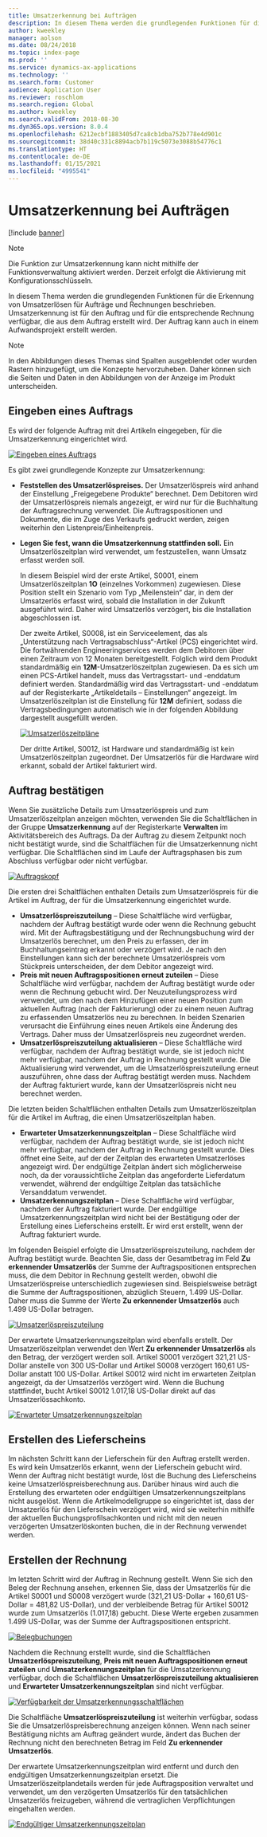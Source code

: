 ```yaml
---
title: Umsatzerkennung bei Aufträgen
description: In diesem Thema werden die grundlegenden Funktionen für die Erkennung von Umsatzerlösen für Aufträge und Rechnungen beschrieben. Umsatzerkennung ist für den Auftrag und für die entsprechende Rechnung verfügbar, die aus dem Auftrag erstellt wird.
author: kweekley
manager: aolson
ms.date: 08/24/2018
ms.topic: index-page
ms.prod: ''
ms.service: dynamics-ax-applications
ms.technology: ''
ms.search.form: Customer
audience: Application User
ms.reviewer: roschlom
ms.search.region: Global
ms.author: kweekley
ms.search.validFrom: 2018-08-30
ms.dyn365.ops.version: 8.0.4
ms.openlocfilehash: 6212ecbf1883405d7ca8cb1dba752b778e4d901c
ms.sourcegitcommit: 38d40c331c8894acb7b119c5073e3088b54776c1
ms.translationtype: HT
ms.contentlocale: de-DE
ms.lasthandoff: 01/15/2021
ms.locfileid: "4995541"
---
```

# <a name="revenue-recognition-on-sales-orders"></a>Umsatzerkennung bei Aufträgen

[!include [banner](../includes/banner.md)]

> [!NOTE]
> Die Funktion zur Umsatzerkennung kann nicht mithilfe der Funktionsverwaltung aktiviert werden. Derzeit erfolgt die Aktivierung mit Konfigurationsschlüsseln.

In diesem Thema werden die grundlegenden Funktionen für die Erkennung von Umsatzerlösen für Aufträge und Rechnungen beschrieben. Umsatzerkennung ist für den Auftrag und für die entsprechende Rechnung verfügbar, die aus dem Auftrag erstellt wird. Der Auftrag kann auch in einem Aufwandsprojekt erstellt werden.

> [!NOTE]
> In den Abbildungen dieses Themas sind Spalten ausgeblendet oder wurden Rastern hinzugefügt, um die Konzepte hervorzuheben. Daher können sich die Seiten und Daten in den Abbildungen von der Anzeige im Produkt unterscheiden.

## <a name="enter-a-sales-order"></a>Eingeben eines Auftrags

Es wird der folgende Auftrag mit drei Artikeln eingegeben, für die Umsatzerkennung eingerichtet wird.

[![Eingeben eines Auftrags](./media/revenue-recognition-so-basic-sales-order-header.png)](./media/revenue-recognition-so-basic-sales-order-header.png)

Es gibt zwei grundlegende Konzepte zur Umsatzerkennung:

- **Feststellen des Umsatzerlöspreises.** Der Umsatzerlöspreis wird anhand der Einstellung „Freigegebene Produkte“ berechnet. Dem Debitoren wird der Umsatzerlöspreis niemals angezeigt, er wird nur für die Buchhaltung der Auftragsrechnung verwendet. Die Auftragspositionen und Dokumente, die im Zuge des Verkaufs gedruckt werden, zeigen weiterhin den Listenpreis/Einheitenpreis.
- **Legen Sie fest, wann die Umsatzerkennung stattfinden soll.** Ein Umsatzerlöszeitplan wird verwendet, um festzustellen, wann Umsatz erfasst werden soll.

    In diesem Beispiel wird der erste Artikel, S0001, einem Umsatzerlöszeitplan **1O** (einzelnes Vorkommen) zugewiesen. Diese Position stellt ein Szenario vom Typ „Meilenstein“ dar, in dem der Umsatzerlös erfasst wird, sobald die Installation in der Zukunft ausgeführt wird. Daher wird Umsatzerlös verzögert, bis die Installation abgeschlossen ist.

    Der zweite Artikel, S0008, ist ein Serviceelement, das als „Unterstützung nach Vertragsabschluss“-Artikel (PCS) eingerichtet wird. Die fortwährenden Engineeringservices werden dem Debitoren über einen Zeitraum von 12 Monaten bereitgestellt. Folglich wird dem Produkt standardmäßig ein **12M**-Umsatzerlöszeitplan zugewiesen. Da es sich um einen PCS-Artikel handelt, muss das Vertragsstart- und -enddatum definiert werden. Standardmäßig wird das Vertragsstart- und -enddatum auf der Registerkarte „Artikeldetails – Einstellungen“ angezeigt. Im Umsatzerlöszeitplan ist die Einstellung für **12M** definiert, sodass die Vertragsbedingungen automatisch wie in der folgenden Abbildung dargestellt ausgefüllt werden.

    [![Umsatzerlöszeitpläne](./media/revenue-recognition-so-basic-revenue-schedules.png)](./media/revenue-recognition-so-basic-revenue-schedules.png)

    Der dritte Artikel, S0012, ist Hardware und standardmäßig ist kein Umsatzerlöszeitplan zugeordnet. Der Umsatzerlös für die Hardware wird erkannt, sobald der Artikel fakturiert wird.

## <a name="confirm-the-sales-order"></a>Auftrag bestätigen

Wenn Sie zusätzliche Details zum Umsatzerlöspreis und zum Umsatzerlöszeitplan anzeigen möchten, verwenden Sie die Schaltflächen in der Gruppe **Umsatzerkennung** auf der Registerkarte **Verwalten** im Aktivitätsbereich des Auftrags. Da der Auftrag zu diesem Zeitpunkt noch nicht bestätigt wurde, sind die Schaltflächen für die Umsatzerkennung nicht verfügbar. Die Schaltflächen sind im Laufe der Auftragsphasen bis zum Abschluss verfügbar oder nicht verfügbar.

[![Auftragskopf](./media/revenue-recognition-so-basic-sales-order-header-02.png)](./media/revenue-recognition-so-basic-sales-order-header-02.png)

Die ersten drei Schaltflächen enthalten Details zum Umsatzerlöspreis für die Artikel im Auftrag, der für die Umsatzerkennung eingerichtet wurde.

- **Umsatzerlöspreiszuteilung** – Diese Schaltfläche wird verfügbar, nachdem der Auftrag bestätigt wurde oder wenn die Rechnung gebucht wird. Mit der Auftragsbestätigung und der Rechnungsbuchung wird der Umsatzerlös berechnet, um den Preis zu erfassen, der im Buchhaltungseintrag erkannt oder verzögert wird. Je nach den Einstellungen kann sich der berechnete Umsatzerlöspreis vom Stückpreis unterscheiden, der dem Debitor angezeigt wird.
- **Preis mit neuen Auftragspositionen erneut zuteilen** – Diese Schaltfläche wird verfügbar, nachdem der Auftrag bestätigt wurde oder wenn die Rechnung gebucht wird. Der Neuzuteilungsprozess wird verwendet, um den nach dem Hinzufügen einer neuen Position zum aktuellen Auftrag (nach der Fakturierung) oder zu einem neuen Auftrag zu erfassenden Umsatzerlös neu zu berechnen. In beiden Szenarien verursacht die Einführung eines neuen Artikels eine Änderung des Vertrags. Daher muss der Umsatzerlöspreis neu zugeordnet werden.
- **Umsatzerlöspreiszuteilung aktualisieren** – Diese Schaltfläche wird verfügbar, nachdem der Auftrag bestätigt wurde, sie ist jedoch nicht mehr verfügbar, nachdem der Auftrag in Rechnung gestellt wurde. Die Aktualisierung wird verwendet, um die Umsatzerlöspreiszuteilung erneut auszuführen, ohne dass der Auftrag bestätigt werden muss. Nachdem der Auftrag fakturiert wurde, kann der Umsatzerlöspreis nicht neu berechnet werden.

Die letzten beiden Schaltflächen enthalten Details zum Umsatzerlöszeitplan für die Artikel im Auftrag, die einen Umsatzerlöszeitplan haben.

- **Erwarteter Umsatzerkennungszeitplan** – Diese Schaltfläche wird verfügbar, nachdem der Auftrag bestätigt wurde, sie ist jedoch nicht mehr verfügbar, nachdem der Auftrag in Rechnung gestellt wurde. Dies öffnet eine Seite, auf der der Zeitplan des erwarteten Umsatzerlöses angezeigt wird. Der endgültige Zeitplan ändert sich möglicherweise noch, da der voraussichtliche Zeitplan das angeforderte Lieferdatum verwendet, während der endgültige Zeitplan das tatsächliche Versanddatum verwendet.
- **Umsatzerkennungszeitplan** – Diese Schaltfläche wird verfügbar, nachdem der Auftrag fakturiert wurde. Der endgültige Umsatzerkennungszeitplan wird nicht bei der Bestätigung oder der Erstellung eines Lieferscheins erstellt. Er wird erst erstellt, wenn der Auftrag fakturiert wurde.

Im folgenden Beispiel erfolgte die Umsatzerlöspreiszuteilung, nachdem der Auftrag bestätigt wurde. Beachten Sie, dass der Gesamtbetrag im Feld **Zu erkennender Umsatzerlös** der Summe der Auftragspositionen entsprechen muss, die dem Debitor in Rechnung gestellt werden, obwohl die Umsatzerlöspreise unterschiedlich zugewiesen sind. Beispielsweise beträgt die Summe der Auftragspositionen, abzüglich Steuern, 1.499 US-Dollar. Daher muss die Summe der Werte **Zu erkennender Umsatzerlös** auch 1.499 US-Dollar betragen.

[![Umsatzerlöspreiszuteilung](./media/revenue-recognition-so-basic-revenue-price-allocation.png)](./media/revenue-recognition-so-basic-revenue-price-allocation.png)

Der erwartete Umsatzerkennungszeitplan wird ebenfalls erstellt. Der Umsatzerlöszeitplan verwendet den Wert **Zu erkennender Umsatzerlös** als den Betrag, der verzögert werden soll. Artikel S0001 verzögert 321,21 US-Dollar anstelle von 300 US-Dollar und Artikel S0008 verzögert 160,61 US-Dollar anstatt 100 US-Dollar. Artikel S0012 wird nicht im erwarteten Zeitplan angezeigt, da der Umsatzerlös verzögert wird. Wenn die Buchung stattfindet, bucht Artikel S0012 1.017,18 US-Dollar direkt auf das Umsatzerlössachkonto.

[![Erwarteter Umsatzerkennungszeitplan](./media/revenue-recognition-so-basic-expected-rev-rec-schedule.png)](./media/revenue-recognition-so-basic-expected-rev-rec-schedule.png)

## <a name="create-the-packing-slip"></a>Erstellen des Lieferscheins

Im nächsten Schritt kann der Lieferschein für den Auftrag erstellt werden. Es wird kein Umsatzerlös erkannt, wenn der Lieferschein gebucht wird. Wenn der Auftrag nicht bestätigt wurde, löst die Buchung des Lieferscheins keine Umsatzerlöspreisberechnung aus. Darüber hinaus wird auch die Erstellung des erwarteten oder endgültigen Umsatzerkennungszeitplans nicht ausgelöst. Wenn die Artikelmodellgruppe so eingerichtet ist, dass der Umsatzerlös für den Lieferschein verzögert wird, wird sie weiterhin mithilfe der aktuellen Buchungsprofilsachkonten und nicht mit den neuen verzögerten Umsatzerlöskonten buchen, die in der Rechnung verwendet werden.

## <a name="create-the-invoice"></a>Erstellen der Rechnung

Im letzten Schritt wird der Auftrag in Rechnung gestellt. Wenn Sie sich den Beleg der Rechnung ansehen, erkennen Sie, dass der Umsatzerlös für die Artikel S0001 und S0008 verzögert wurde (321,21 US-Dollar + 160,61 US-Dollar = 481,82 US-Dollar), und der verbleibende Betrag für Artikel S0012 wurde zum Umsatzerlös (1.017,18) gebucht. Diese Werte ergeben zusammen 1.499 US-Dollar, was der Summe der Auftragspositionen entspricht.

[![Belegbuchungen](./media/revenue-recognition-so-voucher-transactions.png)](./media/revenue-recognition-so-voucher-transactions.png)

Nachdem die Rechnung erstellt wurde, sind die Schaltflächen **Umsatzerlöspreiszuteilung**, **Preis mit neuen Auftragspositionen erneut zuteilen** und **Umsatzerkennungszeitplan** für die Umsatzerkennung verfügbar, doch die Schaltflächen **Umsatzerlöspreiszuteilung aktualisieren** und **Erwarteter Umsatzerkennungszeitplan** sind nicht verfügbar.

[![Verfügbarkeit der Umsatzerkennungsschaltflächen](./media/revenue-recognition-so-basic-after-invoice-buttons.png)](./media/revenue-recognition-so-basic-after-invoice-buttons.png)

Die Schaltfläche **Umsatzerlöspreiszuteilung** ist weiterhin verfügbar, sodass Sie die Umsatzerlöspreisberechnung anzeigen können. Wenn nach seiner Bestätigung nichts am Auftrag geändert wurde, ändert das Buchen der Rechnung nicht den berechneten Betrag im Feld **Zu erkennender Umsatzerlös**.

Der erwartete Umsatzerkennungszeitplan wird entfernt und durch den endgültigen Umsatzerkennungszeitplan ersetzt. Die Umsatzerlöszeitplandetails werden für jede Auftragsposition verwaltet und verwendet, um den verzögerten Umsatzerlös für den tatsächlichen Umsatzerlös freizugeben, während die vertraglichen Verpflichtungen eingehalten werden.

[![Endgültiger Umsatzerkennungszeitplan](./media/revenue-recognition-so-revenue-recognition-schedule.png)](./media/revenue-recognition-so-revenue-recognition-schedule.png)
